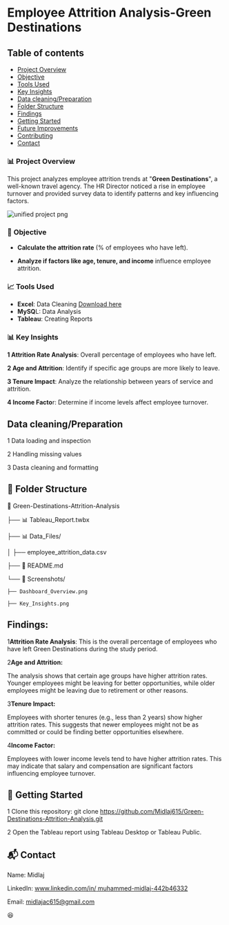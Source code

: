 # Employee Attrition Analysis-Green Destinations 

 ## Table of contents

- [Project Overview](#project-overview)
- [Objective](#objective)
- [Tools Used](#toolsused)
- [Key Insights](#keyinsights)
- [Data cleaning/Preparation](#data-cleaning/preparation)
- [Folder Structure](#folder-structure)
- [Findings](#findings)
- [Getting Started](#getting-started)
- [Future Improvements](#future-improvements)
- [Contributing](#contributing)
- [Contact](#contact)

 


### 📊 **Project Overview**
This project analyzes employee attrition trends at "**Green Destinations**", a well-known travel agency. The HR Director noticed a rise in employee turnover and provided survey data to identify patterns and key influencing factors.

![unified project png](https://github.com/user-attachments/assets/5755b4e5-67e2-4887-bb73-ac8f06663096)


### 🎯 **Objective**

- **Calculate the attrition rate** (% of employees who have left).  

- **Analyze if factors like age, tenure, and income** influence employee attrition.

### 📈 **Tools Used**  

- **Excel**: Data Cleaning [Download here](https://microsoft.com)
- **MySQ**L: Data Analysis  
- **Tableau**: Creating Reports

### 📊 **Key Insights**
**1 Attrition Rate Analysis**: Overall percentage of employees who have left.

**2 Age and Attrition**: Identify if specific age groups are more likely to leave.

**3 Tenure Impact**: Analyze the relationship between years of service and attrition.

**4 Income Facto**r: Determine if income levels affect employee turnover.


## Data cleaning/Preparation

1 Data loading and inspection

2 Handling missing values

3 Dasta cleaning and formatting


## 📂 **Folder Structure**

📁 Green-Destinations-Attrition-Analysis

├── 📊 Tableau_Report.twbx

├── 📊 Data_Files/

│   ├── employee_attrition_data.csv

├── 📄 README.md

└── 📸 Screenshots/

    ├── Dashboard_Overview.png
    
    ├── Key_Insights.png

## Findings:
1**Attrition Rate Analysis**: This is the overall percentage of employees who have left Green Destinations during the study period.

2**Age and Attrition:**

The analysis shows that certain age groups have higher attrition rates.
Younger employees might be leaving for better opportunities, while older employees might be leaving due to retirement or other reasons.

3**Tenure Impact:**

Employees with shorter tenures (e.g., less than 2 years) show higher attrition rates.
This suggests that newer employees might not be as committed or could be finding better opportunities elsewhere.

4**Income Factor:**

Employees with lower income levels tend to have higher attrition rates.
This may indicate that salary and compensation are significant factors influencing employee turnover.


## 🚀 **Getting Started**
1 Clone this repository:
git clone https://github.com/Midlaj615/Green-Destinations-Attrition-Analysis.git

2 Open the Tableau report using Tableau Desktop or Tableau Public.





## 📬 **Contact**

Name: Midlaj

LinkedIn: [www.linkedin.com/in/
muhammed-midlaj-442b46332](https://www.linkedin.com/in/muhammed-midlaj-442b46332)

Email: midlajac615@gmail.com

😆



    



